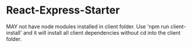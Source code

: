 # React-Express-Starter

MAY not have node modules installed in client folder. Use 'npm run client-install' and it will install all client dependencies without cd into the client folder.
